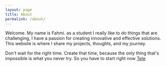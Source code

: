 ```yaml
---
layout: page
title: About
permalink: /about/
---
```


Welcome. My name is Fahmi. as a student I really like to do things that are challenging, I have a passion for creating innovative and effective solutions. This website is where I share my projects, thoughts, and my journey.

Don't wait for the right time. Create that time, because the only thing that's impossible is what you never try. So you have to start right now [Tele](t.me/fahmishdq)
